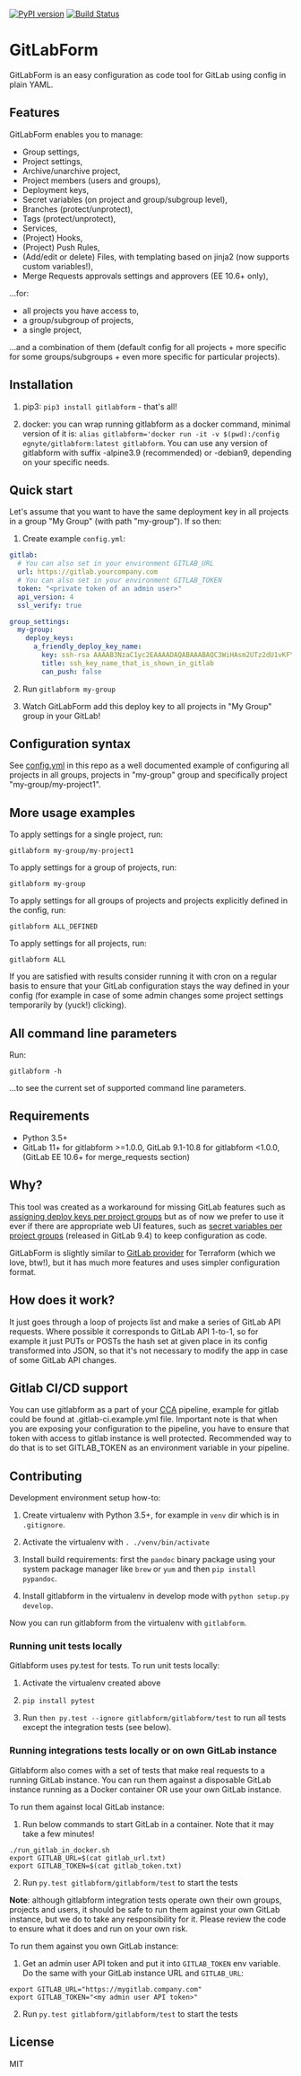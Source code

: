 [![PyPI version](https://badge.fury.io/py/gitlabform.svg)](https://badge.fury.io/py/gitlabform)
[![Build Status](https://travis-ci.com/egnyte/gitlabform.svg?branch=integration_tests)](https://travis-ci.com/egnyte/gitlabform)

# GitLabForm

GitLabForm is an easy configuration as code tool for GitLab using config in plain YAML.

## Features

GitLabForm enables you to manage:

* Group settings,
* Project settings,
* Archive/unarchive project,
* Project members (users and groups),
* Deployment keys,
* Secret variables (on project and group/subgroup level),
* Branches (protect/unprotect),
* Tags (protect/unprotect),
* Services,
* (Project) Hooks,
* (Project) Push Rules,
* (Add/edit or delete) Files, with templating based on jinja2 (now supports custom variables!),
* Merge Requests approvals settings and approvers (EE 10.6+ only),

...for:

* all projects you have access to,
* a group/subgroup of projects,
* a single project,

...and a combination of them (default config for all projects + more specific for some groups/subgroups + even more specific for particular projects).

## Installation

1. pip3: `pip3 install gitlabform` - that's all!

2. docker: you can wrap running gitlabform as a docker command, minimal version of it is: `alias gitlabform='docker run -it -v $(pwd):/config egnyte/gitlabform:latest gitlabform`. You can use any version of gitlabform with suffix -alpine3.9 (recommended) or -debian9, depending on your specific needs.

## Quick start

Let's assume that you want to have the same deployment key in all projects in a group "My Group" (with path "my-group").
If so then:

1. Create example `config.yml`:

```yaml
gitlab:
  # You can also set in your environment GITLAB_URL
  url: https://gitlab.yourcompany.com
  # You can also set in your environment GITLAB_TOKEN
  token: "<private token of an admin user>"
  api_version: 4
  ssl_verify: true

group_settings:
  my-group:
    deploy_keys:
      a_friendly_deploy_key_name:
        key: ssh-rsa AAAAB3NzaC1yc2EAAAADAQABAAABAQC3WiHAsm2UTz2dU1vKFYUGfHI1p5fIv84BbtV/9jAKvZhVHDqMa07PgVtkttjvDC8bA1kezhOBKcO0KNzVoDp0ENq7WLxFyLFMQ9USf8LmOY70uV/l8Gpcn1ZT7zRBdEzUUgF/PjZukqVtuHqf9TCO8Ekvjag9XRfVNadKs25rbL60oqpIpEUqAbmQ4j6GFcfBBBPuVlKfidI6O039dAnDUsmeafwCOhEvQmF+N5Diauw3Mk+9TMKNlOWM+pO2DKxX9LLLWGVA9Dqr6dWY0eHjWKUmk2B1h1HYW+aUyoWX2TGsVX9DlNY7CKiQGsL5MRH9IXKMQ8cfMweKoEcwSSXJ
        title: ssh_key_name_that_is_shown_in_gitlab
        can_push: false
```

2. Run `gitlabform my-group`

3. Watch GitLabForm add this deploy key to all projects in "My Group" group in your GitLab!

## Configuration syntax

See [config.yml](https://github.com/egnyte/gitlabform/blob/master/config.yml) in this repo as a well documented example of configuring all projects in all groups,
projects in "my-group" group and specifically project "my-group/my-project1".

## More usage examples

To apply settings for a single project, run:

```gitlabform my-group/my-project1```

To apply settings for a group of projects, run:

```gitlabform my-group```

To apply settings for all groups of projects and projects explicitly defined in the config, run:

```gitlabform ALL_DEFINED```

To apply settings for all projects, run:

```gitlabform ALL```

If you are satisfied with results consider running it with cron on a regular basis to ensure that your
GitLab configuration stays the way defined in your config (for example in case of some admin changes
some project settings temporarily by (yuck!) clicking).

## All command line parameters

Run:

```gitlabform -h```

...to see the current set of supported command line parameters.

## Requirements

* Python 3.5+
* GitLab 11+ for gitlabform >=1.0.0, GitLab 9.1-10.8 for gitlabform <1.0.0, (GitLab EE 10.6+ for merge_requests section)

## Why?

This tool was created as a workaround for missing GitLab features such as [assigning deploy keys per project groups](https://gitlab.com/gitlab-org/gitlab-ce/issues/3890)
but as of now we prefer to use it ever if there are appropriate web UI features, such as [secret variables per project groups](https://gitlab.com/gitlab-org/gitlab-ce/issues/12729)
(released in GitLab 9.4) to keep configuration as code.

GitLabForm is slightly similar to [GitLab provider](https://www.terraform.io/docs/providers/gitlab/index.html) for Terraform (which we love, btw!),
but it has much more features and uses simpler configuration format.

## How does it work?

It just goes through a loop of projects list and make a series of GitLab API requests. Where possible it corresponds to
GitLab API 1-to-1, so for example it just PUTs or POSTs the hash set at given place in its config transformed into JSON,
so that it's not necessary to modify the app in case of some GitLab API changes.

## Gitlab CI/CD support

You can use gitlabform as a part of your [CCA](https://en.wikipedia.org/wiki/Continuous_configuration_automation) pipeline, example for gitlab could be found at .gitlab-ci.example.yml file. Important note is that when you are exposing your configuration to the pipeline, you have to ensure that token with access to gitlab instance is well protected. Recommended way to do that is to set GITLAB_TOKEN as an environment variable in your pipeline.

## Contributing

Development environment setup how-to:

1. Create virtualenv with Python 3.5+, for example in `venv` dir which is in `.gitignore`.

2. Activate the virtualenv with `. ./venv/bin/activate`

3. Install build requirements: first the `pandoc` binary package using your system package manager like `brew` or `yum` and then `pip install pypandoc`.

4. Install gitlabform in the virtualenv in develop mode with `python setup.py develop`.

Now you can run gitlabform from the virtualenv with `gitlabform`.

### Running unit tests locally

Gitlabform uses py.test for tests. To run unit tests locally:

1. Activate the virtualenv created above

2. `pip install pytest`

3. Run `then py.test --ignore gitlabform/gitlabform/test` to run all tests except the integration tests (see below).

### Running integrations tests locally or on own GitLab instance

Gitlabform also comes with a set of tests that make real requests to a running GitLab instance. You can run them
against a disposable GitLab instance running as a Docker container OR use your own GitLab instance.

To run them against local GitLab instance:

1. Run below commands to start GitLab in a container. Note that it may take a few minutes!

```
./run_gitlab_in_docker.sh
export GITLAB_URL=$(cat gitlab_url.txt)
export GITLAB_TOKEN=$(cat gitlab_token.txt)
```

2. Run `py.test gitlabform/gitlabform/test` to start the tests

**Note**: although gitlabform integration tests operate own their own groups, projects and users, it should be safe
to run them against your own GitLab instance, but we do to take any responsibility for it. Please review the code
to ensure what it does and run on your own risk.

To run them against you own GitLab instance:

1. Get an admin user API token and put it into `GITLAB_TOKEN` env variable. Do the same with your GitLab instance URL
and `GITLAB_URL`:
```
export GITLAB_URL="https://mygitlab.company.com"
export GITLAB_TOKEN="<my admin user API token>"
```

2. Run `py.test gitlabform/gitlabform/test` to start the tests

## License

MIT
